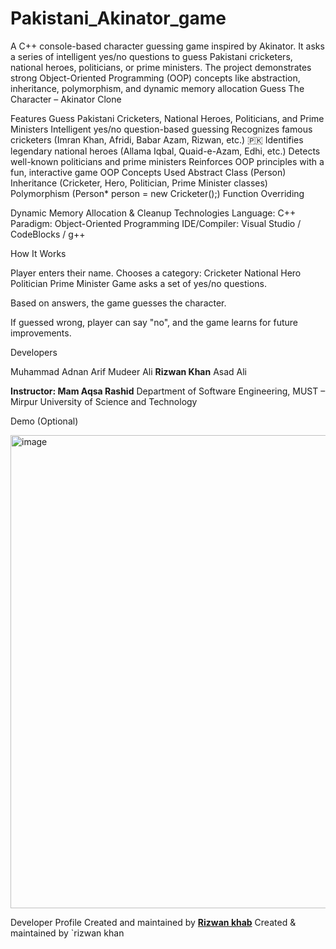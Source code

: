 # Pakistani_Akinator_game
A C++ console-based character guessing game inspired by Akinator. It asks a series of intelligent yes/no questions to guess Pakistani cricketers, national heroes, politicians, or prime ministers. The project demonstrates strong Object-Oriented Programming (OOP) concepts like abstraction, inheritance, polymorphism, and dynamic memory allocation
Guess The Character – Akinator Clone

Features
Guess Pakistani Cricketers, National Heroes, Politicians, and Prime Ministers
Intelligent yes/no question-based guessing
Recognizes famous cricketers (Imran Khan, Afridi, Babar Azam, Rizwan, etc.)
🇵🇰 Identifies legendary national heroes (Allama Iqbal, Quaid-e-Azam, Edhi, etc.)
Detects well-known politicians and prime ministers
Reinforces OOP principles with a fun, interactive game
OOP Concepts Used
Abstract Class (Person)
Inheritance (Cricketer, Hero, Politician, Prime Minister classes)
Polymorphism (Person* person = new Cricketer();)
Function Overriding

Dynamic Memory Allocation & Cleanup
 Technologies
Language: C++
Paradigm: Object-Oriented Programming
IDE/Compiler: Visual Studio / CodeBlocks / g++

How It Works

Player enters their name.
Chooses a category:
Cricketer
National Hero
Politician
Prime Minister
Game asks a set of yes/no questions.

Based on answers, the game guesses the character.

If guessed wrong, player can say "no", and the game learns for future improvements.

Developers

Muhammad Adnan Arif
Mudeer Ali
**Rizwan Khan**
Asad Ali

**Instructor: Mam Aqsa Rashid**
Department of Software Engineering, MUST – Mirpur University of Science and Technology

Demo (Optional)

<img width="1265" height="757" alt="image" src="https://github.com/user-attachments/assets/e4117a27-f06e-46db-a3f0-613bf0356583" />


Developer Profile
Created and maintained by **[Rizwan khab](https://github.com/rizwankhannasar)** 
Created & maintained by `rizwan khan
